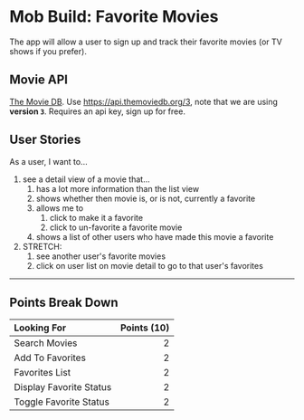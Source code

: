 # Mob Build: Favorite Movies

The app will allow a user to sign up and track their favorite
movies (or TV shows if you prefer).

## Movie API

[The Movie DB](https://www.themoviedb.org). Use https://api.themoviedb.org/3, note
that we are using **version `3`**. Requires an api key, sign up for free.

## User Stories

As a user, I want to...

1. see a detail view of a movie that...
    1. has a lot more information than the list view
    1. shows whether then movie is, or is not, currently a favorite
    1. allows me to
        1. click to make it a favorite
        1. click to un-favorite a favorite movie
    1. shows a list of other users who have made this movie a favorite
1. STRETCH: 
    1. see another user's favorite movies
    1. click on user list on movie detail to go to that user's favorites

---


## Points Break Down

Looking For | Points (10)
:--|--:
Search Movies  | 2
Add To Favorites | 2
Favorites List | 2
Display Favorite Status | 2
Toggle Favorite Status | 2
